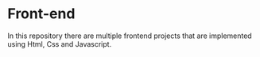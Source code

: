 # Front-end
In this repository there are multiple frontend projects that are implemented using Html, Css and Javascript.
